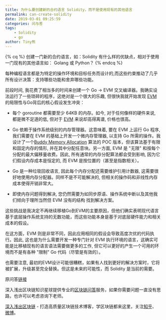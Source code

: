```yaml
---
title: 为什么要创建新的合约语言 Solidity，而不是使用现有的其他语言
permalink: can-create-solidity
date: 2019-03-01 09:25:59
categories: 问与答
tags: 
    - Solidity
    - go
author: Tiny熊
---
```



{% cq %}
创建一门新的合约语言，如：Solidity 有什么样的优缺点，相对于使用一门现有的其他语言如： Golang 或 Python？
{% endcq %}

<!-- more -->

每种编程语言都是为特定的操作环境和目标任务而设计的,而这些约束推动了几乎所有设计决策：支持哪些功能和舍弃哪些功能。

前段时间, 我花费了相当多的时间来创建一个 Go -> EVM 交叉编译器。我确实设法运行了一些琐碎的程序，这绝对是一个很大的乐趣, 但很快我就开始发现 [EVM](https://learnblockchain.cn/2019/04/09/easy-evm/) 的局限性与Go背后的核心假设发生冲突：

* 每个 goroutine 都需要至少 64KB 的内存。如今, 对于任何像样的硬件来说, 都是微不足道的低, 但对于 [EVM](https://learnblockchain.cn/2019/04/09/easy-evm/)  来说却高得离谱, 价格也很高。

* Go 依赖于操作系统级别的内存管理器。这意味着, 要在 EVM 上运行 Go 程序, 我们需要在 EVM 的基础上开发一个微内存管理器, 以支持 Go 所需的操作。我设计了一个[Buddy Memory Allocation](https://en.wikipedia.org/wiki/Buddy_memory_allocation) 算法的 POC 版本，但该算法基于有限和固定内存的情形, 并在其中分配任意块。另一方面, EVM 是 "无限" 和按每个分配的最大偏移量收费。因此, 所有通常的内存分配算法都会受到影响, 因为它们假设内存成本是恒定的, 而 EVM 是按位置的（甚至是指数相关）。

* Go 是一种垃圾回收语言, 因此每个内存分配还需要维护引用计数器, 这需要很好地使用内存分配器。同样不是不可能解决的, 但相关的操作码和非线性内存成本使得开销非常大。

* 即使内存问题得到解决, 您仍然需要为如同步原语、操作系统中断以及其他我们倾向于理所当然但 EVM 没有的结构 找到解决方案。

这些挑战是我决定不再继续移植Go到EVM的主要原因，但他们确实表明现代语言基于底层操作系统支持的无数功能，而这些功能本身是基于对底层硬件能力和相关成本的假设。

在这方面，EVM 则是非常不同，因此应用相同的假设会导致高度次优的代码执行。因此, 这也是为什么需要开发一种专门针对 EVM 执行环境的语言，这确实可能是比移植现有的语言语法需要做更多的工作, 但它可以更好的产生一个可用的环境而不是有各种 "限制" Go 代码（尽管是有效的）。

也需要注意, 最初的EVM设计可能很糟糕，如果有人找到更好的解决方案时，它将被扩展，升级甚至完全替换。但这是未来的可能性，而 Solidity 是当前的需要。

原问答[链接](https://ethereum.stackexchange.com/questions/3112/what-is-the-merit-of-creating-new-smart-contract-languages-like-solidity-instead)

深入浅出区块链知识星球提供专业的[区块链问答](https://learnblockchain.cn/2019/01/12/about-qa/)服务，如果你需要问题一直没有思路，也许可以考虑咨询下老师。

[深入浅出区块链](https://learnblockchain.cn/) - 打造高质量区块链技术博客，学区块链都来这里，关注[知乎](https://www.zhihu.com/people/xiong-li-bing/activities)、[微博](https://weibo.com/517623789)。
